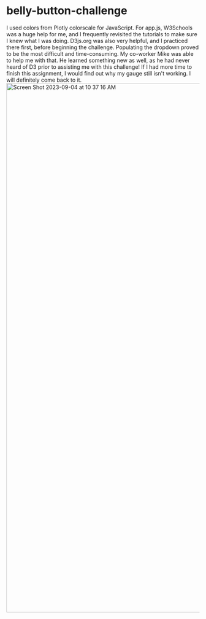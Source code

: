 # belly-button-challenge
I used colors from Plotly colorscale for JavaScript. For app.js, W3Schools was a huge help for me, and I frequently revisited the tutorials to make sure I knew what I was doing.
D3js.org was also very helpful, and I practiced there first, before beginning the challenge. 
Populating the dropdown proved to be the most difficult and time-consuming. My co-worker Mike was able to help me with that. He learned something new as well, as he had never heard of D3 prior to assisting me with this challenge!
If I had more time to finish this assignment, I would find out why my gauge still isn't working. I will definitely come back to it.
<img width="1379" alt="Screen Shot 2023-09-04 at 10 37 16 AM" src="https://github.com/e-anglin/belly-button-challenge/assets/127060861/309a7be0-7b25-4df1-ac3f-8486eec82197">
